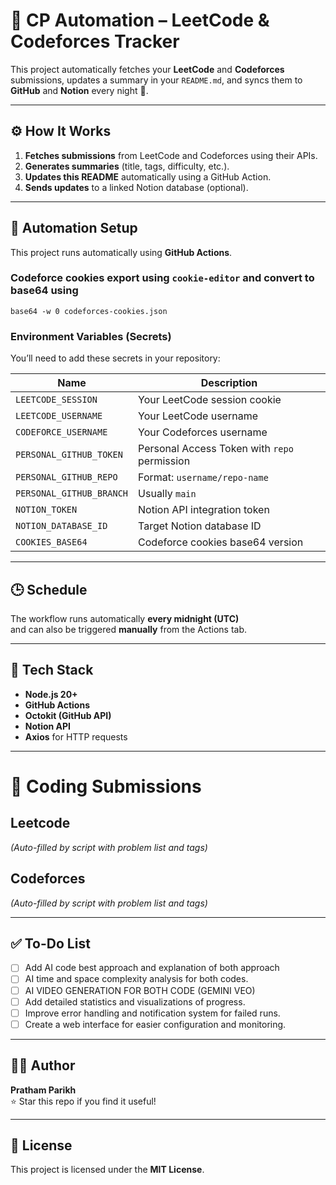 # 🧠 CP Automation – LeetCode & Codeforces Tracker

This project automatically fetches your **LeetCode** and **Codeforces** submissions, updates a summary in your `README.md`, and syncs them to **GitHub** and **Notion** every night 🌙.

---

## ⚙️ How It Works

1. **Fetches submissions** from LeetCode and Codeforces using their APIs.  
2. **Generates summaries** (title, tags, difficulty, etc.).  
3. **Updates this README** automatically using a GitHub Action.  
4. **Sends updates** to a linked Notion database (optional).

---

## 🚀 Automation Setup

This project runs automatically using **GitHub Actions**.

### Codeforce cookies export using `cookie-editor` and convert to base64 using
`base64 -w 0 codeforces-cookies.json`

### Environment Variables (Secrets)
You’ll need to add these secrets in your repository:

| Name | Description |
|------|--------------|
| `LEETCODE_SESSION` | Your LeetCode session cookie |
| `LEETCODE_USERNAME` | Your LeetCode username |
| `CODEFORCE_USERNAME` | Your Codeforces username |
| `PERSONAL_GITHUB_TOKEN` | Personal Access Token with `repo` permission |
| `PERSONAL_GITHUB_REPO` | Format: `username/repo-name` |
| `PERSONAL_GITHUB_BRANCH` | Usually `main` |
| `NOTION_TOKEN` | Notion API integration token |
| `NOTION_DATABASE_ID` | Target Notion database ID |
| `COOKIES_BASE64` | Codeforce cookies base64 version |

---

## 🕒 Schedule

The workflow runs automatically **every midnight (UTC)**  
and can also be triggered **manually** from the Actions tab.

---

## 🧩 Tech Stack

- **Node.js 20+**
- **GitHub Actions**
- **Octokit (GitHub API)**
- **Notion API**
- **Axios** for HTTP requests

---

# 🧮 Coding Submissions

## Leetcode

*(Auto-filled by script with problem list and tags)*

## Codeforces

*(Auto-filled by script with problem list and tags)*

---

## ✅ To-Do List

-   [ ] Add AI code best approach and explanation of both approach
-   [ ] AI time and space complexity analysis for both codes.
-   [ ] AI VIDEO GENERATION FOR BOTH CODE (GEMINI VEO) 
-   [ ] Add detailed statistics and visualizations of progress.
-   [ ] Improve error handling and notification system for failed runs.
-   [ ] Create a web interface for easier configuration and monitoring.

---

## 🧑‍💻 Author

**Pratham Parikh**  
⭐ Star this repo if you find it useful!

---

## 📄 License

This project is licensed under the **MIT License**.
